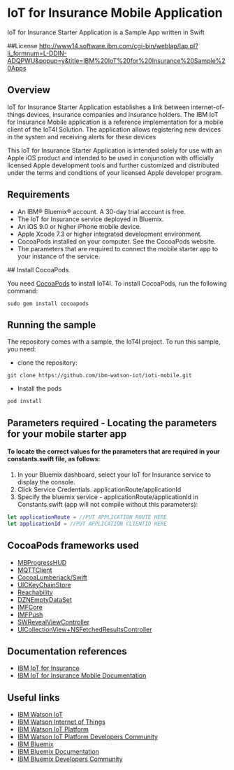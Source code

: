 # IoT for Insurance Mobile Application

IoT for Insurance Starter Application is a Sample App written in Swift

##License
http://www14.software.ibm.com/cgi-bin/weblap/lap.pl?li_formnum=L-DDIN-ADQPWU&popup=y&title=IBM%20IoT%20for%20Insurance%20Sample%20Apps

## Overview

IoT for Insurance Starter Application establishes a link between internet-of-things devices, insurance companies and insurance holders. The IBM IoT for Insurance Mobile application is a reference implementation for a mobile client of the IoT4I Solution. The application allows registering new devices in the system and receiving alerts for these devices


This IoT for Insurance Starter Application is intended solely for use with an Apple iOS product and intended to be used in conjunction with officially licensed Apple development tools and further customized and distributed under the terms and conditions of your licensed Apple developer program.

## Requirements

- An IBM® Bluemix® account. A 30-day trial account is free.
- The IoT for Insurance service deployed in Bluemix.
- An iOS 9.0 or higher iPhone mobile device.
- Apple Xcode 7.3 or higher integrated development environment.
- CocoaPods installed on your computer. See the CocoaPods website.
- The parameters that are required to connect the mobile starter app to your instance of the service.


##<a name="cocoaInstall"></a> Install CocoaPods

You need [CocoaPods](http://cocoapods.org) to install IoT4I. To install CocoaPods, run the following command:
```
sudo gem install cocoapods 
```

## Running the sample

The repository comes with a sample, the IoT4I project. To run this sample, you need:

- clone the repository:
```
git clone https://github.com/ibm-watson-iot/ioti-mobile.git
```
- Install the pods
```
pod install
```

## Parameters required - Locating the parameters for your mobile starter app

#### To locate the correct values for the parameters that are required in your constants.swift file, as follows:

1. In your Bluemix dashboard, select your IoT for Insurance service to display the console.
2. Click Service Credentials. applicationRoute/applicationId
3. Specify the bluemix service - applicationRoute/applicationId in Constants.swift  (app will not compile without this parameters):

```Swift
let applicationRoute = //PUT APPLICATION ROUTE HERE
let applicationId = //PUT APPLICATION CLIENTID HERE

```

## CocoaPods frameworks used

* [MBProgressHUD](https://cocoapods.org/?q=MBProgressHUD)
* [MQTTClient](https://cocoapods.org/?q=MQTTClient)
* [CocoaLumberjack/Swift](https://cocoapods.org/?q=CocoaLumberjack)
* [UICKeyChainStore](https://cocoapods.org/?q=UICKeyChainStore)
* [Reachability](https://cocoapods.org/?q=Reachability)
* [DZNEmptyDataSet](https://cocoapods.org/?q=DZNEmptyDataSet)
* [IMFCore](https://cocoapods.org/?q=IMFCore)
* [IMFPush](https://cocoapods.org/?q=IMFPush)
* [SWRevealViewController](https://cocoapods.org/?q=SWRevealViewController)
* [UICollectionView+NSFetchedResultsController](https://cocoapods.org/?q=UICollectionView%2BNSFetchedResultsController)

## Documentation references

* [IBM IoT for Insurance](https://console.ng.bluemix.net/docs/services/IotInsurance/index.html)
* [IBM IoT for Insurance Mobile Documentation](https://console.ng.bluemix.net/docs/services/IotInsurance/index.html)

## Useful links

* [IBM Watson IoT](https://internetofthings.ibmcloud.com)
* [IBM Watson Internet of Things](http://www.ibm.com/internet-of-things/)  
* [IBM Watson IoT Platform](http://www.ibm.com/internet-of-things/iot-solutions/watson-iot-platform/)   
* [IBM Watson IoT Platform Developers Community](https://developer.ibm.com/iotplatform/)
* [IBM Bluemix](https://bluemix.net/)  
* [IBM Bluemix Documentation](https://www.ng.bluemix.net/docs/)  
* [IBM Bluemix Developers Community](http://developer.ibm.com/bluemix)  


